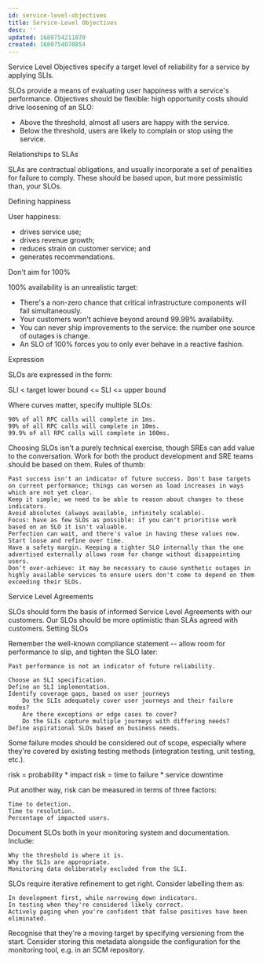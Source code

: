 ```yaml
---
id: service-level-objectives
title: Service-Level Objectives
desc: ''
updated: 1680754211870
created: 1680754070854
---
```

Service Level Objectives specify a target level of reliability for a service by applying SLIs.

SLOs provide a means of evaluating user happiness with a service's performance. Objectives should be flexible: high opportunity costs should drive loosening of an SLO:

- Above the threshold, almost all users are happy with the service.
- Below the threshold, users are likely to complain or stop using the service.

Relationships to SLAs

SLAs are contractual obligations, and usually incorporate a set of penalities for failure to comply. These should be based upon, but more pessimistic than, your SLOs.

Defining happiness

User happiness:

- drives service use;
- drives revenue growth;
- reduces strain on customer service; and
- generates recommendations.

Don't aim for 100%

100% availability is an unrealistic target:

- There's a non-zero chance that critical infrastructure components will fail simultaneously.
- Your customers won't achieve beyond around 99.99% availability.
- You can never ship improvements to the service: the number one source of outages is change.
- An SLO of 100% forces you to only ever behave in a reactive fashion.

Expression

SLOs are expressed in the form:

SLI < target
lower bound <= SLI <= upper bound

Where curves matter, specify multiple SLOs:

    90% of all RPC calls will complete in 1ms.
    99% of all RPC calls will complete in 10ms.
    99.9% of all RPC calls will complete in 100ms.

Choosing SLOs isn't a purely technical exercise, though SREs can add value to the conversation. Work for both the product development and SRE teams should be based on them. Rules of thumb:

    Past success isn't an indicator of future success. Don't base targets on current performance; things can worsen as load increases in ways which are not yet clear.
    Keep it simple; we need to be able to reason about changes to these indicators.
    Avoid absolutes (always available, infinitely scalable).
    Focus: have as few SLOs as possible: if you can't prioritise work based on an SLO it isn't valuable.
    Perfection can wait, and there's value in having these values now. Start loose and refine over time.
    Have a safety margin. Keeping a tighter SLO internally than the one advertised externally allows room for change without disappointing users.
    Don't over-achieve: it may be necessary to cause synthetic outages in highly available services to ensure users don't come to depend on them exceeding their SLOs.

Service Level Agreements

SLOs should form the basis of informed Service Level Agreements with our customers. Our SLOs should be more optimistic than SLAs agreed with customers.
Setting SLOs

Remember the well-known compliance statement -- allow room for performance to slip, and tighten the SLO later:

    Past performance is not an indicator of future reliability.

    Choose an SLI specification.
    Define an SLI implementation.
    Identify coverage gaps, based on user journeys
        Do the SLIs adequately cover user journeys and their failure modes?
        Are there exceptions or edge cases to cover?
        Do the SLIs capture multiple journeys with differing needs?
    Define aspirational SLOs based on business needs.

Some failure modes should be considered out of scope, especially where they're covered by existing testing methods (integration testing, unit testing, etc.).

risk = probability * impact
risk = time to failure * service downtime

Put another way, risk can be measured in terms of three factors:

    Time to detection.
    Time to resolution.
    Percentage of impacted users.

Document SLOs both in your monitoring system and documentation. Include:

    Why the threshold is where it is.
    Why the SLIs are appropriate.
    Monitoring data deliberately excluded from the SLI.

SLOs require iterative refinement to get right. Consider labelling them as:

    In development first, while narrowing down indicators.
    In testing when they're considered likely correct.
    Actively paging when you're confident that false positives have been eliminated.

Recognise that they're a moving target by specifying versioning from the start. Consider storing this metadata alongside the configuration for the monitoring tool, e.g. in an SCM repository.